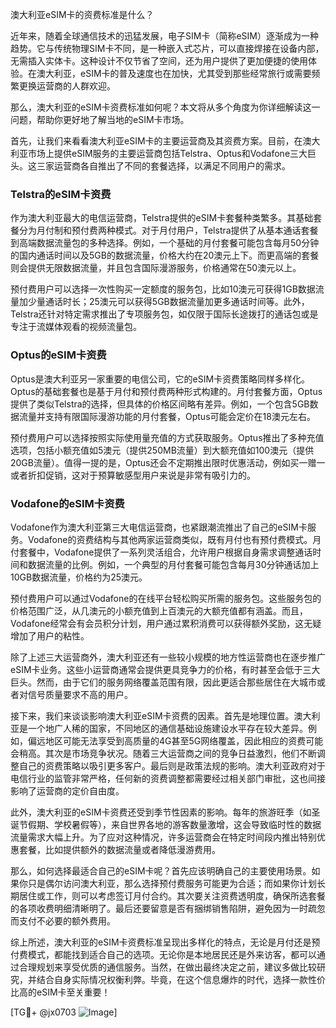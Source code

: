 澳大利亚eSIM卡的资费标准是什么？

近年来，随着全球通信技术的迅猛发展，电子SIM卡（简称eSIM）逐渐成为一种趋势。它与传统物理SIM卡不同，是一种嵌入式芯片，可以直接焊接在设备内部，无需插入实体卡。这种设计不仅节省了空间，还为用户提供了更加便捷的使用体验。在澳大利亚，eSIM卡的普及速度也在加快，尤其受到那些经常旅行或需要频繁更换运营商的人群欢迎。

那么，澳大利亚的eSIM卡资费标准如何呢？本文将从多个角度为你详细解读这一问题，帮助你更好地了解当地的eSIM卡市场。

首先，让我们来看看澳大利亚eSIM卡的主要运营商及其资费方案。目前，在澳大利亚市场上提供eSIM服务的主要运营商包括Telstra、Optus和Vodafone三大巨头。这三家运营商各自推出了不同的套餐选择，以满足不同用户的需求。

### Telstra的eSIM卡资费

作为澳大利亚最大的电信运营商，Telstra提供的eSIM卡套餐种类繁多。其基础套餐分为月付制和预付费两种模式。对于月付用户，Telstra提供了从基本通话套餐到高端数据流量包的多种选择。例如，一个基础的月付套餐可能包含每月50分钟的国内通话时间以及5GB的数据流量，价格大约在20澳元上下。而更高端的套餐则会提供无限数据流量，并且包含国际漫游服务，价格通常在50澳元以上。

预付费用户可以选择一次性购买一定额度的服务包，比如10澳元可获得1GB数据流量加少量通话时长；25澳元可以获得5GB数据流量加更多通话时间等。此外，Telstra还针对特定需求推出了专项服务包，如仅限于国际长途拨打的通话包或是专注于流媒体观看的视频流量包。

### Optus的eSIM卡资费

Optus是澳大利亚另一家重要的电信公司，它的eSIM卡资费策略同样多样化。Optus的基础套餐也是基于月付和预付费两种形式构建的。月付套餐方面，Optus提供了类似Telstra的选择，但具体的价格区间略有差异。例如，一个包含5GB数据流量并支持有限国际漫游功能的月付套餐，Optus可能会定价在18澳元左右。

预付费用户可以选择按照实际使用量充值的方式获取服务。Optus推出了多种充值选项，包括小额充值如5澳元（提供250MB流量）到大额充值如100澳元（提供20GB流量）。值得一提的是，Optus还会不定期推出限时优惠活动，例如买一赠一或者折扣促销，这对于预算敏感型用户来说是非常有吸引力的。

### Vodafone的eSIM卡资费

Vodafone作为澳大利亚第三大电信运营商，也紧跟潮流推出了自己的eSIM卡服务。Vodafone的资费结构与其他两家运营商类似，既有月付也有预付费模式。月付套餐中，Vodafone提供了一系列灵活组合，允许用户根据自身需求调整通话时间和数据流量的比例。例如，一个典型的月付套餐可能包含每月30分钟通话加上10GB数据流量，价格约为25澳元。

预付费用户可以通过Vodafone的在线平台轻松购买所需的服务包。这些服务包的价格范围广泛，从几澳元的小额充值到上百澳元的大额充值都有涵盖。而且，Vodafone经常会有会员积分计划，用户通过累积消费可以获得额外奖励，这无疑增加了用户的粘性。

除了上述三大运营商外，澳大利亚还有一些较小规模的地方性运营商也在逐步推广eSIM卡业务。这些小运营商通常会提供更具竞争力的价格，有时甚至会低于三大巨头。然而，由于它们的服务网络覆盖范围有限，因此更适合那些居住在大城市或者对信号质量要求不高的用户。

接下来，我们来谈谈影响澳大利亚eSIM卡资费的因素。首先是地理位置。澳大利亚是一个地广人稀的国家，不同地区的通信基础设施建设水平存在较大差异。例如，偏远地区可能无法享受到高质量的4G甚至5G网络覆盖，因此相应的资费可能会稍高。其次是市场竞争状况。随着三大运营商之间的竞争日益激烈，他们不断调整自己的资费策略以吸引更多客户。最后则是政策法规的影响。澳大利亚政府对于电信行业的监管非常严格，任何新的资费调整都需要经过相关部门审批，这也间接影响了运营商的定价自由度。

此外，澳大利亚的eSIM卡资费还受到季节性因素的影响。每年的旅游旺季（如圣诞节假期、学校暑假等），来自世界各地的游客数量激增，这会导致临时性的数据流量需求大幅上升。为了应对这种情况，许多运营商会在特定时间段内推出特别优惠套餐，比如提供额外的数据流量或者降低漫游费用。

那么，如何选择最适合自己的eSIM卡呢？首先应该明确自己的主要使用场景。如果你只是偶尔访问澳大利亚，那么选择预付费服务可能更为合适；而如果你计划长期居住或工作，则可以考虑签订月付合约。其次要关注资费透明度，确保所选套餐的各项收费明细清晰明了。最后还要留意是否有捆绑销售陷阱，避免因为一时疏忽而支付不必要的额外费用。

综上所述，澳大利亚的eSIM卡资费标准呈现出多样化的特点，无论是月付还是预付费模式，都能找到适合自己的选项。无论你是本地居民还是外来访客，都可以通过合理规划来享受优质的通信服务。当然，在做出最终决定之前，建议多做比较研究，并结合自身实际情况权衡利弊。毕竟，在这个信息爆炸的时代，选择一款性价比高的eSIM卡至关重要！

[TG💪+ @jx0703 ![Image](https://github.com/user-attachments/assets/dbca1d08-cadb-493c-b0ec-ad6f7a83f270)]